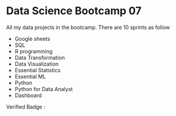 # Data Science Bootcamp 07
All my data projects in the bootcamp. There are 10 sprints as follow

- Google sheets 
- SQL
- R programming
- Data Transformation
- Data Visualization
- Essential Statistics
- Essential ML
- Python
- Python for Data Analyst
- Dashboard

Verified Badge : 
